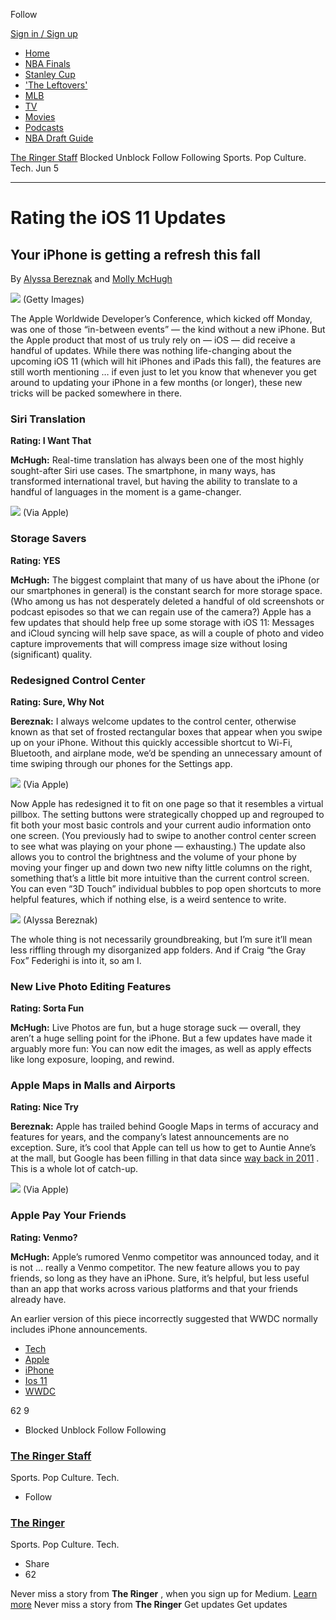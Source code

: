 Follow 

[Sign in / Sign up](https://medium.com/m/signin?redirect=https%3A%2F%2Ftheringer.com%2Fios-11-updates-apple-wwdc-8dea8548cb71 "") 

- [Home](https://theringer.com "")
- [NBA Finals](https://theringer.com/nba-finals/home "")
- [Stanley Cup](https://theringer.com/stanley-cup-playoffs/home "")
- ['The Leftovers'](https://theringer.com/tagged/the-leftovers "")
- [MLB](https://theringer.com/mlb/home "")
- [TV](https://theringer.com/tv/home "")
- [Movies](https://theringer.com/movies/home "")
- [Podcasts](https://theringer.com/the-ringer-podcast-network-78792908eaff "") 
- [NBA Draft Guide](https://nbadraft.theringer.com/ "")

[The Ringer Staff](https://theringer.com/@ringer?source=post_header_lockup "") Blocked Unblock Follow Following 
Sports. Pop Culture. Tech.
Jun 5 

___

# Rating the iOS 11 Updates

## Your iPhone is getting a refresh this fall

By [Alyssa Bereznak](https://theringer.com/@alyssa.bereznak "") and [Molly McHugh](https://medium.com/@molly.mchugh "") 

![](https://cdn-images-1.medium.com/max/1000/1*7NMPQx2aMRqMiVVvEZlOJQ.jpeg "") \(Getty Images\)

The Apple Worldwide Developer’s Conference, which kicked off Monday, was one of those “in\-between events” — the kind without a new iPhone. But the Apple product that most of us truly rely on — iOS — did receive a handful of updates. While there was nothing life\-changing about the upcoming iOS 11 \(which will hit iPhones and iPads this fall\), the features are still worth mentioning … if even just to let you know that whenever you get around to updating your iPhone in a few months \(or longer\), these new tricks will be packed somewhere in there.

### **Siri Translation**

**Rating: I Want That** 

**McHugh:** Real\-time translation has always been one of the most highly sought\-after Siri use cases. The smartphone, in many ways, has transformed international travel, but having the ability to translate to a handful of languages in the moment is a game\-changer.

![](https://cdn-images-1.medium.com/max/800/0*bpoqkSNPGXO1xHex. "") \(Via Apple\)

### **Storage Savers**

**Rating: YES** 

**McHugh:** The biggest complaint that many of us have about the iPhone \(or our smartphones in general\) is the constant search for more storage space. \(Who among us has not desperately deleted a handful of old screenshots or podcast episodes so that we can regain use of the camera?\) Apple has a few updates that should help free up some storage with iOS 11: Messages and iCloud syncing will help save space, as will a couple of photo and video capture improvements that will compress image size without losing \(significant\) quality.

### **Redesigned Control Center**

**Rating: Sure, Why Not** 

**Bereznak:** I always welcome updates to the control center, otherwise known as that set of frosted rectangular boxes that appear when you swipe up on your iPhone. Without this quickly accessible shortcut to Wi\-Fi, Bluetooth, and airplane mode, we’d be spending an unnecessary amount of time swiping through our phones for the Settings app.

![](https://cdn-images-1.medium.com/max/800/1*6MsSZOeCZBb0HwcFowP7Cg.png "") \(Via Apple\)

Now Apple has redesigned it to fit on one page so that it resembles a virtual pillbox. The setting buttons were strategically chopped up and regrouped to fit both your most basic controls and your current audio information onto one screen. \(You previously had to swipe to another control center screen to see what was playing on your phone — exhausting.\) The update also allows you to control the brightness and the volume of your phone by moving your finger up and down two new nifty little columns on the right, something that’s a little bit more intuitive than the current control screen. You can even “3D Touch” individual bubbles to pop open shortcuts to more helpful features, which if nothing else, is a weird sentence to write.

![](https://cdn-images-1.medium.com/max/800/0*5dyyqd-hKIrHOsRp. "") \(Alyssa Bereznak\)

The whole thing is not necessarily groundbreaking, but I’m sure it’ll mean less riffling through my disorganized app folders. And if Craig “the Gray Fox” Federighi is into it, so am I.

### **New Live Photo Editing Features**

**Rating: Sorta Fun** 

**McHugh:** Live Photos are fun, but a huge storage suck — overall, they aren’t a huge selling point for the iPhone. But a few updates have made it arguably more fun: You can now edit the images, as well as apply effects like long exposure, looping, and rewind.

### **Apple Maps in Malls and Airports**

**Rating: Nice Try** 

**Bereznak:** Apple has trailed behind Google Maps in terms of accuracy and features for years, and the company’s latest announcements are no exception. Sure, it’s cool that Apple can tell us how to get to Auntie Anne’s at the mall, but Google has been filling in that data since [way back in 2011](https://googleblog.blogspot.com/2011/11/new-frontier-for-google-maps-mapping.html "") . This is a whole lot of catch\-up.

![](https://cdn-images-1.medium.com/max/800/0*adPlPjCg5-6Fbky3. "") \(Via Apple\)

### **Apple Pay Your Friends**

**Rating: Venmo?** 

**McHugh:** Apple’s rumored Venmo competitor was announced today, and it is not … really a Venmo competitor. The new feature allows you to pay friends, so long as they have an iPhone. Sure, it’s helpful, but less useful than an app that works across various platforms and that your friends already have.

An earlier version of this piece incorrectly suggested that WWDC normally includes iPhone announcements.

- [Tech](https://theringer.com/tagged/tech?source=post "")
- [Apple](https://theringer.com/tagged/apple?source=post "")
- [iPhone](https://theringer.com/tagged/iphone?source=post "")
- [Ios 11](https://theringer.com/tagged/ios-11?source=post "")
- [WWDC](https://theringer.com/tagged/wwdc?source=post "")

62
9

- Blocked Unblock Follow Following 

### [The Ringer Staff](https://theringer.com/@ringer "Go to the profile of The Ringer Staff")

Sports. Pop Culture. Tech.

- Follow 

### [The Ringer](https://theringer.com?source=footer_card "")

Sports. Pop Culture. Tech.

- Share
- 62

Never miss a story from **The Ringer** , when you sign up for Medium. [Learn more](https://medium.com/@Medium/personalize-your-medium-experience-with-users-publications-tags-26a41ab1ee0c#.hx4zuv3mg "") 
Never miss a story from **The Ringer** 
Get updates Get updates